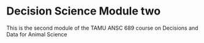 # Decision Science Module two
This is the second module of the TAMU ANSC 689 course on Decisions and Data for Animal Science
